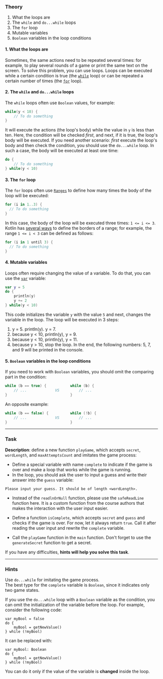 ### Theory

1. What the loops are
2. The `while` and `do...while` loops
3. The `for` loop
4. Mutable variables
5. `Boolean` variables in the loop conditions

#### 1. What the loops are

Sometimes, the same actions need to be repeated several times: 
for example, to play several rounds of a game or print the same text on the screen.
To solve this problem, you can use loops.
Loops can be executed while a certain condition is true (the [`while`](https://kotlinlang.org/docs/basic-syntax.html#while-loop) loop) 
or can be repeated a certain number of times (the [`for`](https://kotlinlang.org/docs/control-flow.html#for-loops) loop).

#### 2. The `while` and `do...while` loops

The `while` loops often use `Boolean` values, for example:
```kotlin
while(y < 10) {
    // To do something
}
```
It will execute the actions (the loop's body) while the value in `y` is less than ten.
Here, the condition will be checked _first_, and next, if it is true, 
the loop's body will be executed.
If you need another scenario: _first_ execute the loop's body and then check the condition,
you should use the `do...while` loop. In such a case, the body will be executed at least one time:
```kotlin
do {
    // To do something
} while(y < 10)
```

#### 3. The `for` loop

The `for` loops often use [`Ranges`](https://kotlinlang.org/docs/basic-syntax.html#ranges) to define 
how many times the body of the loop will be executed:
```kotlin
for (i in 1..3) {
  // To do something
}
```
In this case, the body of the loop will be executed three times: `1 <= i <= 3`.
Kotlin has [several ways](https://kotlinlang.org/docs/idioms.html#iterate-over-a-range) 
to define the borders of a range; for example, the range `1 <= i < 3` can be defined as follows:
```kotlin
for (i in 1 until 3) {
  // To do something
}
```

#### 4. Mutable variables

Loops often require changing the value of a variable. 
To do that, you can use the [`var`](https://kotlinlang.org/docs/basic-syntax.html#variables) variable:
```kotlin
var y = 5
do {
    println(y)
    y += 2
} while(y < 10)
```
This code initializes the variable `y` with the value `5` and next, changes the variable in the loop.
The loop will be executed in 3 steps:
1) y = 5. println(y). y = 7.
2) because y < 10, println(y), y = 9.
3) because y < 10, println(y), y = 11.
4) because y > 10, stop the loop.
In the end, the following numbers: 5, 7, and 9 will be printed in the console.

#### 5. `Boolean` variables in the loop conditions

If you need to work with `Boolean` variables, you should omit the comparing part in the condition:
```kotlin
while (b == true) {           while (b) {
    // ...             VS         // ...
}                             }
```

An opposite example:
```kotlin
while (b == false) {          while (!b) {
    // ...             VS         // ...
}                             }
```

___

### Task

**Description**: define a new function `playGame`, which accepts `secret`, `wordLength`, and `maxAttemptsCount` 
and imitates the game process:
- Define a special variable with name `complete` to indicate if the game is over 
and make a loop that works while the game is running. 
- In the loop, you should ask the user to input a guess and write their answer into the `guess` variable: 
```text
Please input your guess. It should be of length <wordLength>.
```

- Instead of the `readlnOrNull` function, please use the `safeReadLine` function here. 
It is a custom function from the course authors that makes the interaction with the user input easier. 

- Define a function `isComplete`, which accepts `secret` and `guess` and checks if the game is over. 
For now, let it always return `true`. Call it after reading the user input and rewrite the `complete` variable.

- Call the `playGame` function in the `main` function. 
Don't forget to use the `generateSecret` function to get a secret.

If you have any difficulties, **hints will help you solve this task**.

----

### Hints

<div class="Hint" title="Help with `playGame` function">
Use <code>do...while</code> for imitating the game process.
</div>

<div class="Hint" title="Type for `complete` variable">
The best type for the <code>complete</code> variable is <code>Boolean</code>, since it indicates only two game states.
</div>

<div class="Hint" title="Code style hint">

If you use the <code>do...while</code> loop with a <code>Boolean</code> variable as the condition, 
you can omit the initialization of the variable before the loop. For example, consider the following code:
```
var myBool = false
do {
    myBool = getNewValue()
} while (!myBool)
```
It can be replaced with:
```
var myBool: Boolean
do {
    myBool = getNewValue()
} while (!myBool)
```
You can do it only if the value of the variable is <b>changed</b> inside the loop.
</div>
